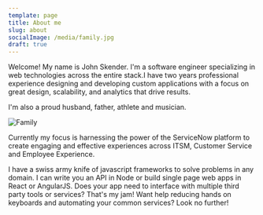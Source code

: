 ```yaml
---
template: page
title: About me
slug: about
socialImage: /media/family.jpg
draft: true
---
```

Welcome! My name is John Skender. I'm a software engineer specializing in web technologies across the entire stack.I have two years professional experience designing and developing custom applications with a focus on great design, scalability, and analytics that drive results.

I'm also a proud husband, father, athlete and musician.

![Family](/media/family.jpg "Family")

Currently my focus is harnessing the power of the ServiceNow platform to create engaging and effective experiences across ITSM, Customer Service and Employee Experience.

I have a swiss army knife of javascript frameworks to solve problems in any domain. I can write you an API in Node or build single page web apps in React or AngularJS. Does your app need to interface with multiple third party tools or services? That's my jam! Want help reducing hands on keyboards and automating your common services? Look no further!